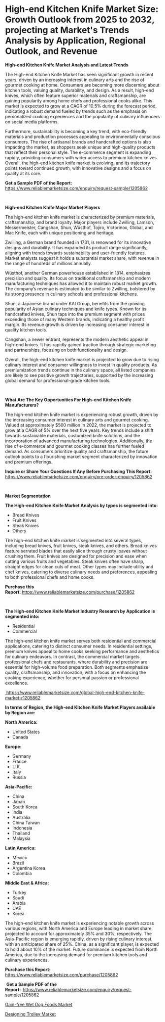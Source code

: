<p><h1>High-end Kitchen Knife Market Size: Growth Outlook from 2025 to 2032, projecting at Market's Trends Analysis by Application, Regional Outlook, and Revenue</h1></p><p><strong>High-end Kitchen Knife Market Analysis and Latest Trends</strong></p>
<p><p>The High-end Kitchen Knife Market has seen significant growth in recent years, driven by an increasing interest in culinary arts and the rise of gourmet cooking at home. Consumers are becoming more discerning about kitchen tools, valuing quality, durability, and design. As a result, high-end knives, which often feature superior materials and craftsmanship, are gaining popularity among home chefs and professional cooks alike. This market is expected to grow at a CAGR of 10.5% during the forecast period, indicating a robust demand fueled by trends such as the emphasis on personalized cooking experiences and the popularity of culinary influencers on social media platforms.</p><p>Furthermore, sustainability is becoming a key trend, with eco-friendly materials and production processes appealing to environmentally conscious consumers. The rise of artisanal brands and handcrafted options is also impacting the market, as shoppers seek unique and high-quality products that reflect their personal style. The e-commerce segment is expanding rapidly, providing consumers with wider access to premium kitchen knives. Overall, the high-end kitchen knife market is evolving, and its trajectory points toward continued growth, with innovative designs and a focus on quality at its core.</p></p>
<p><strong>Get a Sample PDF of the Report:&nbsp;</strong> <a href="https://www.reliablemarketsize.com/enquiry/request-sample/1205862?utm_campaign=2113&utm_medium=2&utm_source=Github&utm_content=ia&utm_term=05042025&utm_id=high-end-kitchen-knife">https://www.reliablemarketsize.com/enquiry/request-sample/1205862</a></p>
<p>&nbsp;</p>
<p><strong>High-end Kitchen Knife Major Market Players</strong></p>
<p><p>The high-end kitchen knife market is characterized by premium materials, craftsmanship, and brand loyalty. Major players include Zwilling, Lamson, Messermeister, Cangshan, Shun, Wüsthof, Tojiro, Victorinox, Global, and Mac Knife, each with unique positioning and heritage.</p><p>Zwilling, a German brand founded in 1731, is renowned for its innovative designs and durability. It has expanded its product range significantly, aligning with trends towards sustainability and user-friendly features. Market analysts suggest it holds a substantial market share, with revenue in the range of hundreds of millions annually.</p><p>Wüsthof, another German powerhouse established in 1814, emphasizes precision and quality. Its focus on traditional craftsmanship and modern manufacturing techniques has allowed it to maintain robust market growth. The company’s revenue is estimated to be similar to Zwilling, bolstered by its strong presence in culinary schools and professional kitchens.</p><p>Shun, a Japanese brand under KAI Group, benefits from the growing popularity of Asian culinary techniques and knife types. Known for its handcrafted knives, Shun taps into the premium segment with prices exceeding those of many Western brands, indicating a healthy profit margin. Its revenue growth is driven by increasing consumer interest in quality kitchen tools.</p><p>Cangshan, a newer entrant, represents the modern aesthetic appeal in high-end knives. It has rapidly gained traction through strategic marketing and partnerships, focusing on both functionality and design. </p><p>Overall, the high-end kitchen knife market is projected to grow due to rising culinary interest and consumer willingness to invest in quality products. As premiumization trends continue in the culinary space, all listed companies are likely to see positive growth trajectories, supported by the increasing global demand for professional-grade kitchen tools.</p></p>
<p>&nbsp;</p>
<p><strong>What Are The Key Opportunities For High-end Kitchen Knife Manufacturers?</strong></p>
<p><p>The high-end kitchen knife market is experiencing robust growth, driven by the increasing consumer interest in culinary arts and gourmet cooking. Valued at approximately $500 million in 2022, the market is projected to grow at a CAGR of 5% over the next five years. Key trends include a shift towards sustainable materials, customized knife solutions, and the incorporation of advanced manufacturing technologies. Additionally, the rise of e-commerce and gourmet cooking classes has further fueled demand. As consumers prioritize quality and craftsmanship, the future outlook points to a flourishing market segment characterized by innovation and premium offerings.</p></p>
<p><strong>Inquire or Share Your Questions If Any Before Purchasing This Report:</strong> <a href="https://www.reliablemarketsize.com/enquiry/pre-order-enquiry/1205862?utm_campaign=2113&utm_medium=2&utm_source=Github&utm_content=ia&utm_term=05042025&utm_id=high-end-kitchen-knife">https://www.reliablemarketsize.com/enquiry/pre-order-enquiry/1205862</a></p>
<p>&nbsp;</p>
<p><strong>Market Segmentation</strong></p>
<p><strong>The High-end Kitchen Knife Market Analysis by types is segmented into:</strong></p>
<p><ul><li>Bread Knives</li><li>Fruit Knives</li><li>Steak Knives</li><li>Others</li></ul></p>
<p><p>The high-end kitchen knife market is segmented into several types, including bread knives, fruit knives, steak knives, and others. Bread knives feature serrated blades that easily slice through crusty loaves without crushing them. Fruit knives are designed for precision and ease when cutting various fruits and vegetables. Steak knives often have sharp, straight edges for clean cuts of meat. Other types may include utility and chef knives, catering to diverse culinary needs and preferences, appealing to both professional chefs and home cooks.</p></p>
<p><strong>Purchase this Report:&nbsp;</strong><a href="https://www.reliablemarketsize.com/purchase/1205862?utm_campaign=2113&utm_medium=2&utm_source=Github&utm_content=ia&utm_term=05042025&utm_id=high-end-kitchen-knife">https://www.reliablemarketsize.com/purchase/1205862</a></p>
<p>&nbsp;</p>
<p><strong>The High-end Kitchen Knife Market Industry Research by Application is segmented into:</strong></p>
<p><ul><li>Residential</li><li>Commercial</li></ul></p>
<p><p>The high-end kitchen knife market serves both residential and commercial applications, catering to distinct consumer needs. In residential settings, premium knives appeal to home cooks seeking performance and aesthetics for culinary endeavors. In contrast, the commercial market targets professional chefs and restaurants, where durability and precision are essential for high-volume food preparation. Both segments emphasize quality, craftsmanship, and innovation, with a focus on enhancing the cooking experience, whether for personal passion or professional excellence.</p></p>
<p><a href="https://www.reliablemarketsize.com/global-high-end-kitchen-knife-market-r1205862?utm_campaign=2113&utm_medium=2&utm_source=Github&utm_content=ia&utm_term=05042025&utm_id=high-end-kitchen-knife">&nbsp;https://www.reliablemarketsize.com/global-high-end-kitchen-knife-market-r1205862</a></p>
<p><strong>In terms of Region, the High-end Kitchen Knife Market Players available by Region are:</strong></p>
<p>
    <p> <strong> North America: </strong>
        <ul>
            <li>United States</li>
            <li>Canada</li>
        </ul>
        </p> 
    <p> <strong> Europe: </strong>
        <ul>
            <li>Germany</li>
            <li>France</li>
            <li>U.K.</li>
            <li>Italy</li>
            <li>Russia</li>
        </ul>
        </p> 
    <p> <strong> Asia-Pacific: </strong>
        <ul>
            <li>China</li>
            <li>Japan</li>
            <li>South Korea</li>
            <li>India</li>
            <li>Australia</li>
            <li>China Taiwan</li>
            <li>Indonesia</li>
            <li>Thailand</li>
            <li>Malaysia</li>
        </ul>
        </p> 
    <p> <strong> Latin America: </strong>
        <ul>
            <li>Mexico</li>
            <li>Brazil</li>
            <li>Argentina Korea</li>
            <li>Colombia</li>
        </ul>
        </p> 
    <p> <strong> Middle East & Africa: </strong>
        <ul>
            <li>Turkey</li>
            <li>Saudi</li>
            <li>Arabia</li>
            <li>UAE</li>
            <li>Korea</li>
        </ul>
    </p>
    </p>
<p><p>The high-end kitchen knife market is experiencing notable growth across various regions, with North America and Europe leading in market share, projected to account for approximately 35% and 30%, respectively. The Asia-Pacific region is emerging rapidly, driven by rising culinary interest, with an anticipated share of 25%. China, as a significant player, is expected to hold about 10% of the market. Future dominance is expected from North America, due to the increasing demand for premium kitchen tools and culinary experiences.</p></p>
<p><strong>Purchase this Report: </strong><a href="https://www.reliablemarketsize.com/purchase/1205862?utm_campaign=2113&utm_medium=2&utm_source=Github&utm_content=ia&utm_term=05042025&utm_id=high-end-kitchen-knife">https://www.reliablemarketsize.com/purchase/1205862</a></p>
<p>&nbsp;<strong>Get a Sample PDF of the Report:&nbsp;&nbsp;</strong><a href="https://www.reliablemarketsize.com/enquiry/request-sample/1205862?utm_campaign=2113&utm_medium=2&utm_source=Github&utm_content=ia&utm_term=05042025&utm_id=high-end-kitchen-knife">https://www.reliablemarketsize.com/enquiry/request-sample/1205862</a></p>
<p><strong></strong></p>
<p><p><a href="https://github.com/mharielmesa/Market-Research-Report-List-5/blob/main/gain-free-wet-dog-foods-market.md?utm_campaign=2113&utm_medium=2&utm_source=Github&utm_content=ia&utm_term=05042025&utm_id=high-end-kitchen-knife">Gain-free Wet Dog Foods Market</a></p><p><a href="https://github.com/dringals/Market-Research-Report-List-7/blob/main/designing-trolley-market.md?utm_campaign=2113&utm_medium=2&utm_source=Github&utm_content=ia&utm_term=05042025&utm_id=high-end-kitchen-knife">Designing Trolley Market</a></p></p>